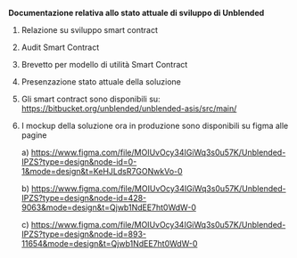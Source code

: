 **Documentazione relativa allo stato attuale di sviluppo di Unblended**

  1) Relazione su sviluppo smart contract

  2) Audit Smart Contract

  3) Brevetto per modello di utilità Smart Contract

  4) Presenzazione stato attuale della soluzione

  5) Gli smart contract sono disponibili su: https://bitbucket.org/unblended/unblended-asis/src/main/

  6) I mockup della soluzione ora in produzione sono disponibili su figma alle pagine
     
       a) https://www.figma.com/file/MOIUvOcy34IGiWq3s0u57K/Unblended-IPZS?type=design&node-id=0-1&mode=design&t=KeHJLdsR7GONwkVo-0
     
       b) https://www.figma.com/file/MOIUvOcy34IGiWq3s0u57K/Unblended-IPZS?type=design&node-id=428-9063&mode=design&t=Qjwb1NdEE7ht0WdW-0
     
       c) https://www.figma.com/file/MOIUvOcy34IGiWq3s0u57K/Unblended-IPZS?type=design&node-id=893-11654&mode=design&t=Qjwb1NdEE7ht0WdW-0
